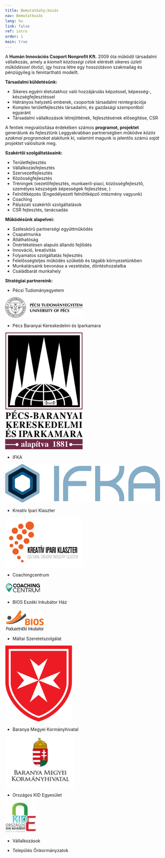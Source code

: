 ```yaml
---
title: Bemutat&shy;kozás
nav: Bemutatkozás
lang: hu
link: false
ref: intro
order: 1
main: true
---
```


A __Humán Innovációs Csoport Nonprofit Kft.__ 2009 óta működő társadalmi vállalkozás, amely a _kiemelt közösségi célok_ elérését sikeres _üzleti működéssel_ ötvözi, így hozva létre egy hosszútávon szakmailag és pénzügyileg is fenntartható modellt.

__Társadalmi küldetésünk:__
- Sikeres egyéni életutakhoz való hozzájárulás képzéssel, képesség-, készségfejlesztéssel
- Hátrányos helyzetű emberek, csoportok társadalmi reintegrációja
- Komplex területfejlesztés társadalmi, és gazdasági szempontból egyaránt
- Társadalmi vállalkozások létrejöttének, fejlesztésének elősegítése, CSR

A fentiek megvalósítása érdekében számos __programot, projektet__ generálunk és  fejlesztünk Leggyakrabban partnerségben működve _közös szakmai programokat_ alakítunk ki, valamint magunk is jelentős számú _saját projektet_ valósítunk meg.

__Szakértői szolgáltatásaink:__
- Területfejlesztés
- Vállalkozásfejlesztés
- Szervezetfejlesztés
- Közösségfejlesztés
- Tréningek (vezetőfejlesztés, munkaerő-piaci, közösségfejlesztő, személyes készségek képességek fejlesztése, )
- Felnőttképzés (Engedélyezett felnőttképző intézmény vagyunk)
- Coaching
- Pályázati szakértői szolgáltatások
- CSR fejlesztés, tanácsadás

__Működésünk alapelvei:__
- Széleskörű partnerségi együttműködés
- Csapatmunka
- Átláthatóság
- Önértékelésen alapuló állandó fejlődés
- Innováció, kreativitás
- Folyamatos szolgáltatás fejlesztés
- Felelősségteljes működés szűkebb és tágabb környezetünkben
- Munkatársaink bevonása a vezetésbe, döntéshozatalba
- Családbarát munkahely


__Stratégiai partnereink:__
- Pécsi Tudományegyetem

![Pécsi Tudományegyetem logo](/assets/img/ptelogo.jpg)

- Pécs Baranyai Kereskedelmi és Iparkamara

![Pécs Baranyai Kereskedelmi és Iparkamara logo](/assets/img/pbkik_logo.jpg)

- IFKA

![IFKA logo](/assets/img/ifka-logo.svg)

- Kreatív Ipari Klaszter

![Kreatív Ipari Klaszter logo](/assets/img/ccic.png)

- Coachingcentrum

![Coachingcentrum logo](/assets/img/logo_cc.png)

- BIOS Eszéki Inkubátor Ház

![BIOS logo](/assets/img/logo_bios.png)

- Máltai Szeretetszolgálat

![Máltai Szeretetszolgálat logo](/assets/img/MMSZ_logo.png)

- Baranya Megyei Kormányhivatal

![Baranya Megyei Kormányhivatal logo](/assets/img/logo_kormanyhiv.jpg)

- Országos KID Egyesület

![KID Egyesület logo](/assets/img/kid.jpg)

- Vállalkozások

- Település Önkormányzatok
